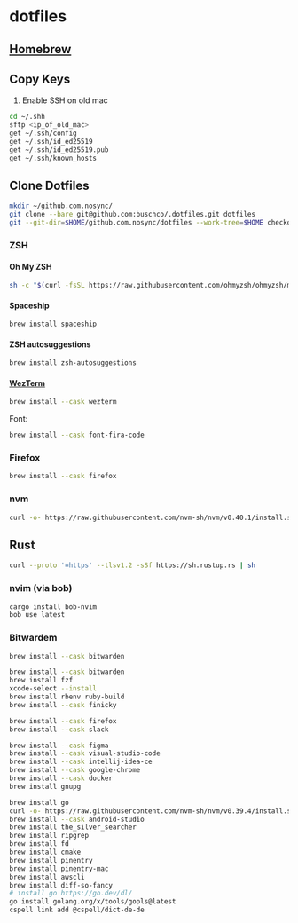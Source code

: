 # dotfiles

## [Homebrew](brew.sh)

## Copy Keys

1. Enable SSH on old mac

```sh
cd ~/.shh
sftp <ip_of_old_mac>
get ~/.ssh/config
get ~/.ssh/id_ed25519
get ~/.ssh/id_ed25519.pub
get ~/.ssh/known_hosts
```

## Clone Dotfiles

```sh
mkdir ~/github.com.nosync/
git clone --bare git@github.com:buschco/.dotfiles.git dotfiles
git --git-dir=$HOME/github.com.nosync/dotfiles --work-tree=$HOME checkout
```

### ZSH

#### Oh My ZSH

```sh
sh -c "$(curl -fsSL https://raw.githubusercontent.com/ohmyzsh/ohmyzsh/master/tools/install.sh)"
```

#### Spaceship

```sh
brew install spaceship
```

#### ZSH autosuggestions

```sh
brew install zsh-autosuggestions
```

#### [WezTerm](https://wezfurlong.org/wezterm/install/macos.html#homebrew)

```sh
brew install --cask wezterm
```

Font:

```sh
brew install --cask font-fira-code
```

### Firefox

```sh
brew install --cask firefox
```

### nvm

```sh
curl -o- https://raw.githubusercontent.com/nvm-sh/nvm/v0.40.1/install.sh | bash
```

## Rust

```sh
curl --proto '=https' --tlsv1.2 -sSf https://sh.rustup.rs | sh
```

### nvim (via bob)

```sh
cargo install bob-nvim
bob use latest
```

### Bitwardem

```sh
brew install --cask bitwarden
```

```sh
brew install --cask bitwarden
brew install fzf
xcode-select --install
brew install rbenv ruby-build
brew install --cask finicky

brew install --cask firefox
brew install --cask slack

brew install --cask figma
brew install --cask visual-studio-code
brew install --cask intellij-idea-ce
brew install --cask google-chrome
brew install --cask docker
brew install gnupg

brew install go
curl -o- https://raw.githubusercontent.com/nvm-sh/nvm/v0.39.4/install.sh | bash
brew install --cask android-studio
brew install the_silver_searcher
brew install ripgrep
brew install fd
brew install cmake
brew install pinentry
brew install pinentry-mac
brew install awscli
brew install diff-so-fancy
# install go https://go.dev/dl/
go install golang.org/x/tools/gopls@latest
cspell link add @cspell/dict-de-de
```
